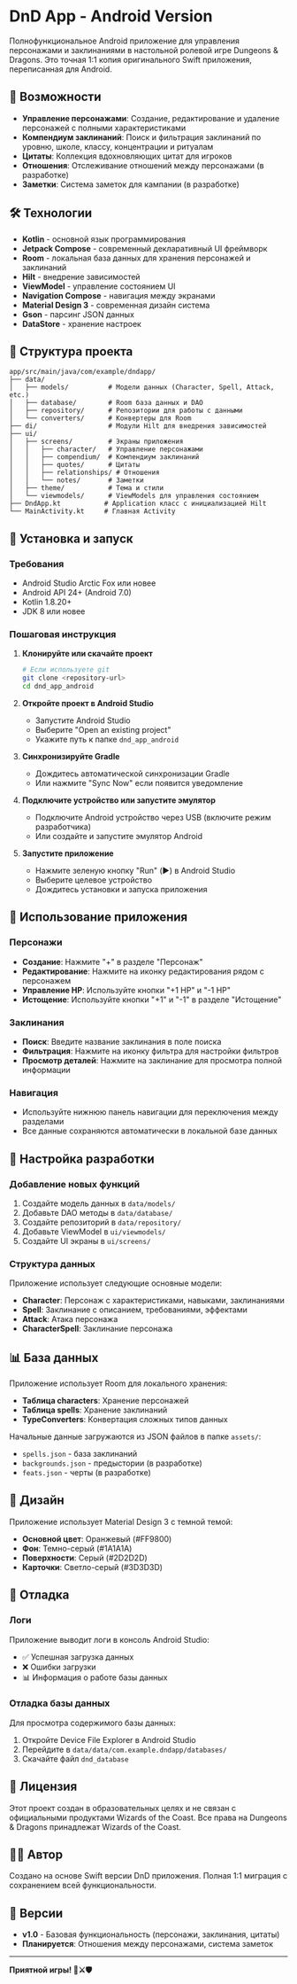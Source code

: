 # DnD App - Android Version

Полнофункциональное Android приложение для управления персонажами и заклинаниями в настольной ролевой игре Dungeons & Dragons. Это точная 1:1 копия оригинального Swift приложения, переписанная для Android.

## 🎯 Возможности

- **Управление персонажами**: Создание, редактирование и удаление персонажей с полными характеристиками
- **Компендиум заклинаний**: Поиск и фильтрация заклинаний по уровню, школе, классу, концентрации и ритуалам
- **Цитаты**: Коллекция вдохновляющих цитат для игроков
- **Отношения**: Отслеживание отношений между персонажами (в разработке)
- **Заметки**: Система заметок для кампании (в разработке)

## 🛠 Технологии

- **Kotlin** - основной язык программирования
- **Jetpack Compose** - современный декларативный UI фреймворк
- **Room** - локальная база данных для хранения персонажей и заклинаний
- **Hilt** - внедрение зависимостей
- **ViewModel** - управление состоянием UI
- **Navigation Compose** - навигация между экранами
- **Material Design 3** - современная дизайн система
- **Gson** - парсинг JSON данных
- **DataStore** - хранение настроек

## 📁 Структура проекта

```
app/src/main/java/com/example/dndapp/
├── data/
│   ├── models/          # Модели данных (Character, Spell, Attack, etc.)
│   ├── database/        # Room база данных и DAO
│   ├── repository/      # Репозитории для работы с данными
│   └── converters/      # Конвертеры для Room
├── di/                  # Модули Hilt для внедрения зависимостей
├── ui/
│   ├── screens/         # Экраны приложения
│   │   ├── character/   # Управление персонажами
│   │   ├── compendium/  # Компендиум заклинаний
│   │   ├── quotes/      # Цитаты
│   │   ├── relationships/ # Отношения
│   │   └── notes/       # Заметки
│   ├── theme/           # Тема и стили
│   └── viewmodels/      # ViewModels для управления состоянием
├── DndApp.kt           # Application класс с инициализацией Hilt
└── MainActivity.kt     # Главная Activity
```

## 🚀 Установка и запуск

### Требования
- Android Studio Arctic Fox или новее
- Android API 24+ (Android 7.0)
- Kotlin 1.8.20+
- JDK 8 или новее

### Пошаговая инструкция

1. **Клонируйте или скачайте проект**
   ```bash
   # Если используете git
   git clone <repository-url>
   cd dnd_app_android
   ```

2. **Откройте проект в Android Studio**
   - Запустите Android Studio
   - Выберите "Open an existing project"
   - Укажите путь к папке `dnd_app_android`

3. **Синхронизируйте Gradle**
   - Дождитесь автоматической синхронизации Gradle
   - Или нажмите "Sync Now" если появится уведомление

4. **Подключите устройство или запустите эмулятор**
   - Подключите Android устройство через USB (включите режим разработчика)
   - Или создайте и запустите эмулятор Android

5. **Запустите приложение**
   - Нажмите зеленую кнопку "Run" (▶️) в Android Studio
   - Выберите целевое устройство
   - Дождитесь установки и запуска приложения

## 📱 Использование приложения

### Персонажи
- **Создание**: Нажмите "+" в разделе "Персонаж"
- **Редактирование**: Нажмите на иконку редактирования рядом с персонажем
- **Управление HP**: Используйте кнопки "+1 HP" и "-1 HP"
- **Истощение**: Используйте кнопки "+1" и "-1" в разделе "Истощение"

### Заклинания
- **Поиск**: Введите название заклинания в поле поиска
- **Фильтрация**: Нажмите на иконку фильтра для настройки фильтров
- **Просмотр деталей**: Нажмите на заклинание для просмотра полной информации

### Навигация
- Используйте нижнюю панель навигации для переключения между разделами
- Все данные сохраняются автоматически в локальной базе данных

## 🔧 Настройка разработки

### Добавление новых функций
1. Создайте модель данных в `data/models/`
2. Добавьте DAO методы в `data/database/`
3. Создайте репозиторий в `data/repository/`
4. Добавьте ViewModel в `ui/viewmodels/`
5. Создайте UI экраны в `ui/screens/`

### Структура данных
Приложение использует следующие основные модели:
- **Character**: Персонаж с характеристиками, навыками, заклинаниями
- **Spell**: Заклинание с описанием, требованиями, эффектами
- **Attack**: Атака персонажа
- **CharacterSpell**: Заклинание персонажа

## 📊 База данных

Приложение использует Room для локального хранения:
- **Таблица characters**: Хранение персонажей
- **Таблица spells**: Хранение заклинаний
- **TypeConverters**: Конвертация сложных типов данных

Начальные данные загружаются из JSON файлов в папке `assets/`:
- `spells.json` - база заклинаний
- `backgrounds.json` - предыстории (в разработке)
- `feats.json` - черты (в разработке)

## 🎨 Дизайн

Приложение использует Material Design 3 с темной темой:
- **Основной цвет**: Оранжевый (#FF9800)
- **Фон**: Темно-серый (#1A1A1A)
- **Поверхности**: Серый (#2D2D2D)
- **Карточки**: Светло-серый (#3D3D3D)

## 🐛 Отладка

### Логи
Приложение выводит логи в консоль Android Studio:
- ✅ Успешная загрузка данных
- ❌ Ошибки загрузки
- 📊 Информация о работе базы данных

### Отладка базы данных
Для просмотра содержимого базы данных:
1. Откройте Device File Explorer в Android Studio
2. Перейдите в `data/data/com.example.dndapp/databases/`
3. Скачайте файл `dnd_database`

## 📄 Лицензия

Этот проект создан в образовательных целях и не связан с официальными продуктами Wizards of the Coast. Все права на Dungeons & Dragons принадлежат Wizards of the Coast.

## 👨‍💻 Автор

Создано на основе Swift версии DnD приложения. Полная 1:1 миграция с сохранением всей функциональности.

## 🔄 Версии

- **v1.0** - Базовая функциональность (персонажи, заклинания, цитаты)
- **Планируется**: Отношения между персонажами, система заметок

---

**Приятной игры! 🎲⚔️🛡️**




